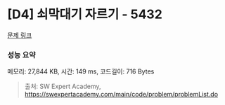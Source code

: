 # [D4] 쇠막대기 자르기 - 5432 

[문제 링크](https://swexpertacademy.com/main/code/problem/problemDetail.do?contestProbId=AWVl47b6DGMDFAXm) 

### 성능 요약

메모리: 27,844 KB, 시간: 149 ms, 코드길이: 716 Bytes



> 출처: SW Expert Academy, https://swexpertacademy.com/main/code/problem/problemList.do